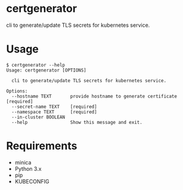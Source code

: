 # certgenerator

cli to generate/update TLS secrets for kubernetes service.

# Usage

```shell
$ certgenerator --help
Usage: certgenerator [OPTIONS]

  cli to generate/update TLS secrets for kubernetes service.

Options:
  --hostname TEXT       provide hostname to generate certificate  [required]
  --secret-name TEXT    [required]
  --namespace TEXT      [required]
  --in-cluster BOOLEAN
  --help                Show this message and exit.
```

# Requirements

- minica
- Python 3.x
- pip
- KUBECONFIG
